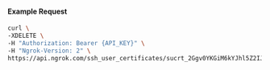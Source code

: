 
#### Example Request
```bash
curl \
-XDELETE \
-H "Authorization: Bearer {API_KEY}" \
-H "Ngrok-Version: 2" \
https://api.ngrok.com/ssh_user_certificates/sucrt_2Ggv0YKGiM6kYJhl5Z2IJ6svkew

